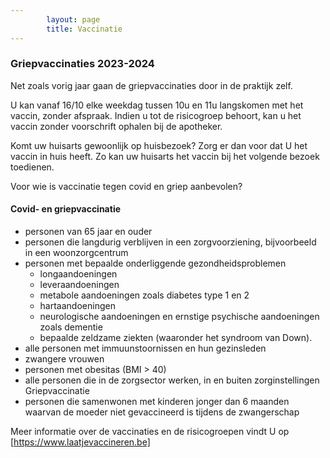 ```yaml
---
        layout: page
        title: Vaccinatie
---
```


### Griepvaccinaties 2023-2024

Net zoals vorig jaar gaan de griepvaccinaties door in de praktijk zelf.

U kan vanaf 16/10 elke weekdag tussen 10u en 11u langskomen met het vaccin, zonder afspraak. Indien u tot de risicogroep behoort, kan u het vaccin zonder voorschrift ophalen bij de apotheker.

Komt uw huisarts gewoonlijk op huisbezoek? Zorg er dan voor dat U het vaccin in huis heeft. Zo kan uw huisarts het vaccin bij het volgende bezoek toedienen.

Voor wie is vaccinatie tegen covid en griep aanbevolen?

#### Covid- en griepvaccinatie

- personen van 65 jaar en ouder
- personen die langdurig verblijven in een zorgvoorziening, bijvoorbeeld in een woonzorgcentrum
- personen met bepaalde onderliggende gezondheidsproblemen
  - longaandoeningen
  - leveraandoeningen
  - metabole aandoeningen zoals diabetes type 1 en 2 
  - hartaandoeningen 
  - neurologische aandoeningen en ernstige psychische aandoeningen zoals dementie
  - bepaalde zeldzame ziekten (waaronder het syndroom van Down). 
- alle personen met immuunstoornissen en hun gezinsleden
- zwangere vrouwen
- personen met obesitas (BMI > 40)
- alle personen die in de zorgsector werken, in en buiten zorginstellingen
Griepvaccinatie
- personen die samenwonen met kinderen jonger dan 6 maanden waarvan de moeder niet gevaccineerd is tijdens de zwangerschap

Meer informatie over de vaccinaties en de risicogroepen vindt U op [https://www.laatjevaccineren.be]